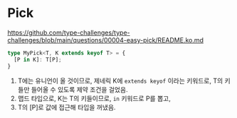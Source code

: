 # Pick

https://github.com/type-challenges/type-challenges/blob/main/questions/00004-easy-pick/README.ko.md
```ts
type MyPick<T, K extends keyof T> = {
  [P in K]: T[P];
}
```
1. T에는 유니언이 올 것이므로, 제네릭 K에 `extends keyof` 이라는 키워드로, T의 키들만 들어올 수 있도록 제약 조건을 걸었음.
2. 맵드 타입으로, K는 T의 키들이므로, `in` 키워드로 P를 뽑고,
3. T의 [P]로 값에 접근해 타입을 꺼냈음.